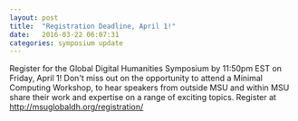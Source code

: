 ```yaml
---
layout: post
title:  "Registration Deadline, April 1!"
date:   2016-03-22 06:07:31
categories: symposium update
---
```

Register for the Global Digital Humanities Symposium by 11:50pm EST on Friday, April 1! Don't miss out on the opportunity to attend a Minimal Computing Workshop, to hear speakers from outside MSU and within MSU share their work and expertise on a range of exciting topics. Register at http://msuglobaldh.org/registration/
